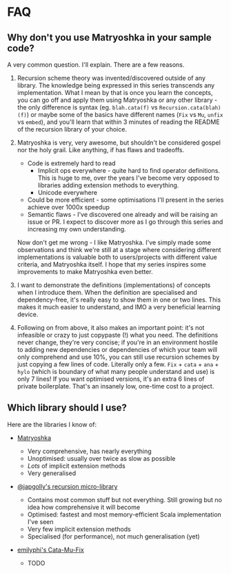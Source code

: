# FAQ

## Why don't you use Matryoshka in your sample code?

A very common question. I'll explain.
There are a few reasons.

1. Recursion scheme theory was invented/discovered outside of any library.
   The knowledge being expressed in this series transcends any implementation.
   What I mean by that is once you learn the concepts, you can go off and apply
   them using Matryoshka or any other library -
   the only difference is syntax (eg. `blah.cata(f)` vs `Recursion.cata(blah)(f)`)
   or maybe some of the basics have different names (`Fix` vs `Mu`, `unfix` vs `embed`),
   and you'll learn that within 3 minutes of reading the README of the recursion
   library of your choice.

2. Matryoshka is very, very awesome, but shouldn't be considered gospel nor the
   holy grail. Like anything, if has flaws and tradeoffs.

   * Code is extremely hard to read
     * Implicit ops everywhere - quite hard to find operator definitions.
       This is huge to me, over the years I've become very opposed to libraries
       adding extension methods to everything.
     * Unicode everywhere
   * Could be more efficient - some optimisations I'll present in the series achieve over 1000x speedup
   * Semantic flaws - I've discovered one already and will be raising an issue or PR.
     I expect to discover more as I go through this series and increasing my own understanding.

    Now don't get me wrong - I like Matryoshka.
    I've simply made some observations and think we're still at a stage where
    considering different implementations is valuable both
    to users/projects with different value criteria, and Matryoshka itself.
    I hope that my series inspires some improvements to make Matryoshka even better.

3. I want to demonstrate the definitions (implementations) of concepts when I
   introduce them. When the definition are specialised and dependency-free,
   it's really easy to show them in one or two lines.
   This makes it much easier to understand, and IMO a very beneficial learning device.

4. Following on from above, it also makes an important point:
   it's not infeasible or crazy to just copypaste (!) what you need.
   The definitions never change, they're very concise;
   if you're in an environment hostile to adding new dependencies or
   dependencies of which your team will only comprehend and use 10%,
   you can still use recursion schemes by just copying a few lines of code.
   Literally only a few.
   `Fix` + `cata` + `ana` + `hylo` (which is boundary of what many people understand and use)
    is only 7 lines! If you want optimised versions, it's an extra 6 lines of
    private boilerplate. That's an insanely low, one-time cost to a project.


## Which library should I use?

Here are the libraries I know of:

* [Matryoshka](https://github.com/slamdata/matryoshka)
  * Very comprehensive, has nearly everything
  * Unoptimised: usually over twice as slow as possible
  * *Lots* of implicit extension methods
  * Very generalised

* [@japgolly's recursion micro-library](https://github.com/japgolly/microlibs-scala)
  * Contains most common stuff but not everything. Still growing but no idea how comprehensive it will become
  * Optimised: fastest and most memory-efficient Scala implementation I've seen
  * Very few implicit extension methods
  * Specialised (for performance), not much generalisation (yet)

* [emilyphi's Cata-Mu-Fix](https://github.com/emilypi/Cata-Mu-Fix)
  * TODO

